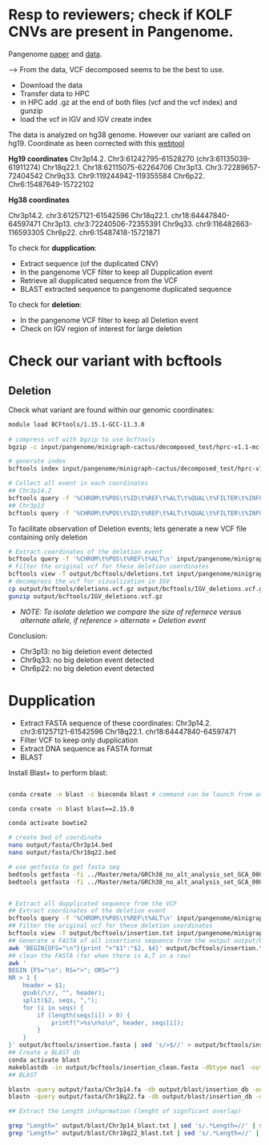 

# Resp to reviewers; check if KOLF CNVs are present in Pangenome.

Pangenome [paper](https://www.nature.com/articles/s41586-023-05896-x) and [data](https://github.com/human-pangenomics/hpp_pangenome_resources).

--> From the data, VCF decomposed seems to be the best to use.

- Download the data
- Transfer data to HPC
- in HPC add .gz at the end of both files (vcf and the vcf index) and gunzip
- load the vcf in IGV and IGV  create index


The data is analyzed on hg38 genome. However our variant are called on hg19. Coordinate as been corrected with this [webtool](https://genome.ucsc.edu/cgi-bin/hgLiftOver)



**Hg19 coordinates**
Chr3p14.2. Chr3:61242795-61528270 (chr3:61135039-61911274)
Chr18q22.1. Chr18:62115075-62264706
Chr3p13.  Chr3:72289657-72404542
Chr9q33. Chr9:119244942-119355584
Chr6p22. Chr6:15487649-15722102

**Hg38 coordinates**

Chr3p14.2. chr3:61257121-61542596
Chr18q22.1. chr18:64447840-64597471
Chr3p13. chr3:72240506-72355391
Chr9q33. chr9:116482663-116593305
Chr6p22. chr6:15487418-15721871





To check for **dupplication**:
- Extract sequence (of the duplicated CNV)
- In the pangenome VCF filter to keep all Dupplication event
- Retrieve all dupplicated sequence from the VCF
- BLAST extracted sequence to pangenome duplicated sequence


To check for **deletion**:
- In the pangenome VCF filter to keep all Deletion event
- Check on IGV region of interest for large deletion






# Check our variant with bcftools

## Deletion 
Check what variant are found within our genomic coordinates:

```bash
module load BCFtools/1.15.1-GCC-11.3.0
 
# compress vcf with bgzip to use bcftools
bgzip -c input/pangenome/minigraph-cactus/decomposed_test/hprc-v1.1-mc-grch38.vcfbub.a100k.wave.vcf.vcf > input/pangenome/minigraph-cactus/decomposed_test/hprc-v1.1-mc-grch38.vcfbub.a100k.wave.vcf.vcf.gz

# generate index
bcftools index input/pangenome/minigraph-cactus/decomposed_test/hprc-v1.1-mc-grch38.vcfbub.a100k.wave.vcf.vcf.gz

# Collect all event in each coordinates
## Chr3p14.2
bcftools query -f '%CHROM\t%POS\t%ID\t%REF\t%ALT\t%QUAL\t%FILTER\t%INFO\n' -r chr3:61228469-61513944 input/pangenome/minigraph-cactus/decomposed_test/hprc-v1.1-mc-grch38.vcfbub.a100k.wave.vcf.vcf.gz > output/bcftools/Chr3p14.2.txt
## Chr3p13
bcftools query -f '%CHROM\t%POS\t%ID\t%REF\t%ALT\t%QUAL\t%FILTER\t%INFO\n' -r chr3:72338808-72453693 input/pangenome/minigraph-cactus/decomposed_test/hprc-v1.1-mc-grch38.vcfbub.a100k.wave.vcf.vcf.gz > output/bcftools/Chr3p13.txt


```


To facilitate observation of Deletion events; lets generate a new VCF file containing only deletion

```bash
# Extract coordinates of the deletion event
bcftools query -f '%CHROM\t%POS\t%REF\t%ALT\n' input/pangenome/minigraph-cactus/decomposed_test/hprc-v1.1-mc-grch38.vcfbub.a100k.wave.vcf.vcf.gz | awk -F"\t" 'length($3) > length($4)' > output/bcftools/deletions.txt
# Filter the original vcf for these deletion coordinates
bcftools view -T output/bcftools/deletions.txt input/pangenome/minigraph-cactus/decomposed_test/hprc-v1.1-mc-grch38.vcfbub.a100k.wave.vcf.vcf.gz -Oz -o output/bcftools/deletions.vcf.gz
# decompress the vcf for vizualization in IGV
cp output/bcftools/deletions.vcf.gz output/bcftools/IGV_deletions.vcf.gz
gunzip output/bcftools/IGV_deletions.vcf.gz

```

- *NOTE: To isolate deletion we compare the size of refernece versus alternate allele, if reference > alternate = Deletion event*

Conclusion:
- Chr3p13: no big deletion event detected
- Chr9q33: no big deletion event detected
- Chr6p22: no big deletion event detected





# Dupplication


- Extract FASTA sequence of these coordinates:
Chr3p14.2. chr3:61257121-61542596
Chr18q22.1. chr18:64447840-64597471
- Filter VCF to keep only dupplication
- Extract DNA sequence as FASTA format
- BLAST

Install Blast+ to perform blast:

```bash

conda create -n blast -c bioconda blast # command can be launch from anywhere (directory and node)

conda create -n blast blast==2.15.0


```

```bash
conda activate bowtie2 

# create bed of coordinate
nano output/fasta/Chr3p14.bed 
nano output/fasta/Chr18q22.bed 

# use getfasta to get fasta seq
bedtools getfasta -fi ../Master/meta/GRCh38_no_alt_analysis_set_GCA_000001405.15.fasta -bed output/fasta/Chr3p14.bed > output/fasta/Chr3p14.fa
bedtools getfasta -fi ../Master/meta/GRCh38_no_alt_analysis_set_GCA_000001405.15.fasta -bed output/fasta/Chr18q22.bed > output/fasta/Chr18q22.fa


# Extract all dupplicated sequence from the VCF
## Extract coordinates of the deletion event
bcftools query -f '%CHROM\t%POS\t%REF\t%ALT\n' input/pangenome/minigraph-cactus/decomposed_test/hprc-v1.1-mc-grch38.vcfbub.a100k.wave.vcf.vcf.gz | awk -F"\t" 'length($3) < length($4)' > output/bcftools/insertion.txt
## Filter the original vcf for these deletion coordinates
bcftools view -T output/bcftools/insertion.txt input/pangenome/minigraph-cactus/decomposed_test/hprc-v1.1-mc-grch38.vcfbub.a100k.wave.vcf.vcf.gz -Oz -o output/bcftools/insertion.vcf.gz
## Generate a FASTA of all insertions sequence from the output output/bcftools/insertion.txt
awk 'BEGIN{OFS="\n"}{print ">"$1":"$2, $4}' output/bcftools/insertion.txt > output/bcftools/insertion.fasta
## clean the FASTA (for when there is A,T in a row)
awk '
BEGIN {FS="\n"; RS=">"; ORS=""}
NR > 1 {
    header = $1;
    gsub(/\r/, "", header);
    split($2, seqs, ",");
    for (i in seqs) {
        if (length(seqs[i]) > 0) {
            printf(">%s\n%s\n", header, seqs[i]);
        }
    }
}' output/bcftools/insertion.fasta | sed 's/>$//' > output/bcftools/insertion_clean.fasta
## Create a BLAST db
conda activate blast 
makeblastdb -in output/bcftools/insertion_clean.fasta -dbtype nucl -out output/blast/insertion_db
## BLAST

blastn -query output/fasta/Chr3p14.fa -db output/blast/insertion_db -out output/blast/Chr3p14_blast.txt
blastn -query output/fasta/Chr18q22.fa -db output/blast/insertion_db -out output/blast/Chr18q22_blast.txt

## Extract the Length infoprmation (lenght of signficant overlap)

grep "Length=" output/blast/Chr3p14_blast.txt | sed 's/.*Length=//' | sed 's/[^0-9]*//g' > output/blast/Chr3p14_blast_Length.txt
grep "Length=" output/blast/Chr18q22_blast.txt | sed 's/.*Length=//' | sed 's/[^0-9]*//g' > output/blast/Chr18q22_blast_Length.txt

```




















